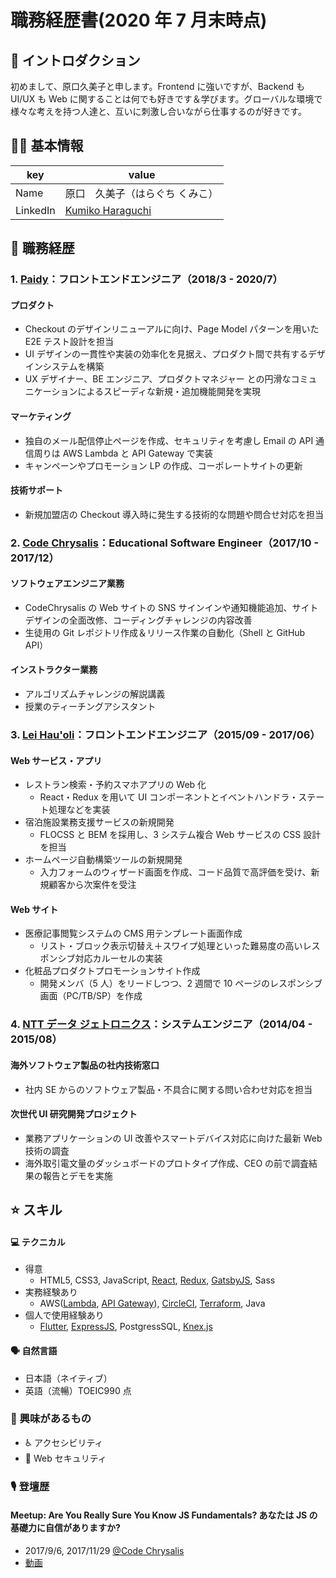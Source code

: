 # 職務経歴書(2020 年 7 月末時点)

## 👋 イントロダクション

初めまして、原口久美子と申します。Frontend に強いですが、Backend も UI/UX も Web に関することは何でも好きです＆学びます。グローバルな環境で様々な考えを持つ人達と、互いに刺激し合いながら仕事するのが好きです。

## 👩🏻 基本情報

| key      | value                                                                         |
| -------- | ----------------------------------------------------------------------------- |
| Name     | 原口　久美子（はらぐち くみこ）                                               |
| LinkedIn | [Kumiko Haraguchi](https://www.linkedin.com/in/kumikoharaguchi/?locale=en_US) |

## 💼 職務経歴

### 1. [Paidy](https://paidy.com/)：フロントエンドエンジニア（2018/3 - 2020/7）

#### プロダクト

- Checkout のデザインリニューアルに向け、Page Model パターンを用いた E2E テスト設計を担当
- UI デザインの一貫性や実装の効率化を見据え、プロダクト間で共有するデザインシステムを構築
- UX デザイナー、BE エンジニア、プロダクトマネジャー との円滑なコミュニケーションによるスピーディな新規・追加機能開発を実現

#### マーケティング

- 独自のメール配信停止ページを作成、セキュリティを考慮し Email の API 通信周りは AWS Lambda と API Gateway で実装
- キャンペーンやプロモーション LP の作成、コーポレートサイトの更新

#### 技術サポート

- 新規加盟店の Checkout 導入時に発生する技術的な問題や問合せ対応を担当

### 2. [Code Chrysalis](https://www.codechrysalis.io/)：Educational Software Engineer（2017/10 - 2017/12）

#### ソフトウェアエンジニア業務

- CodeChrysalis の Web サイトの SNS サインインや通知機能追加、サイトデザインの全面改修、コーディングチャレンジの内容改善
- 生徒用の Git レポジトリ作成＆リリース作業の自動化（Shell と GitHub API）

#### インストラクター業務

- アルゴリズムチャレンジの解説講義
- 授業のティーチングアシスタント

### 3. [Lei Hau'oli](https://www.leihauoli.com/)：フロントエンドエンジニア（2015/09 - 2017/06）

#### Web サービス・アプリ

- レストラン検索・予約スマホアプリの Web 化
  - React・Redux を用いて UI コンポーネントとイベントハンドラ・ステート処理などを実装
- 宿泊施設業務支援サービスの新規開発
  - FLOCSS と BEM を採用し、3 システム複合 Web サービスの CSS 設計を担当
- ホームページ自動構築ツールの新規開発
  - 入力フォームのウィザード画面を作成、コード品質で高評価を受け、新規顧客から次案件を受注

#### Web サイト

- 医療記事閲覧システムの CMS 用テンプレート画面作成
  - リスト・ブロック表示切替え＋スワイプ処理といった難易度の高いレスポンシブ対応カルーセルの実装
- 化粧品プロダクトプロモーションサイト作成
  - 開発メンバ（5 人）をリードしつつ、2 週間で 10 ページのレスポンシブ画面（PC/TB/SP）を作成

### 4. [NTT データ ジェトロニクス](https://www.nttdata-getronics.co.jp/)：システムエンジニア（2014/04 - 2015/08）

#### 海外ソフトウェア製品の社内技術窓口

- 社内 SE からのソフトウェア製品・不具合に関する問い合わせ対応を担当

#### 次世代 UI 研究開発プロジェクト

- 業務アプリケーションの UI 改善やスマートデバイス対応に向けた最新 Web 技術の調査
- 海外取引電文量のダッシュボードのプロトタイプ作成、CEO の前で調査結果の報告とデモを実施

## ⭐️ スキル

#### 💻 テクニカル

- 得意
  - HTML5, CSS3, JavaScript, [React](https://facebook.github.io/react/), [Redux](https://github.com/reactjs/redux), [GatsbyJS](https://www.gatsbyjs.org/), Sass
- 実務経験あり
  - AWS([Lambda](https://aws.amazon.com/jp/lambda/), [API Gateway](https://aws.amazon.com/jp/api-gateway/)), [CircleCI](https://circleci.com/ja/), [Terraform](https://www.terraform.io/), Java
- 個人で使用経験あり
  - [Flutter](https://flutter.dev/), [ExpressJS](https://expressjs.com/), PostgressSQL, [Knex.js](http://knexjs.org/)

#### 🗣 自然言語

- 日本語（ネイティブ）
- 英語（流暢）TOEIC990 点

### 👀 興味があるもの

- ♿️ アクセシビリティ
- 🔐 Web セキュリティ

### 🎙 登壇歴

#### Meetup: Are You Really Sure You Know JS Fundamentals? あなたは JS の基礎力に自信がありますか?

- 2017/9/6, 2017/11/29 [@Code Chrysalis](https://www.codechrysalis.io/)
- [動画](https://www.facebook.com/codechrysalis/videos/1592271870808786/)
